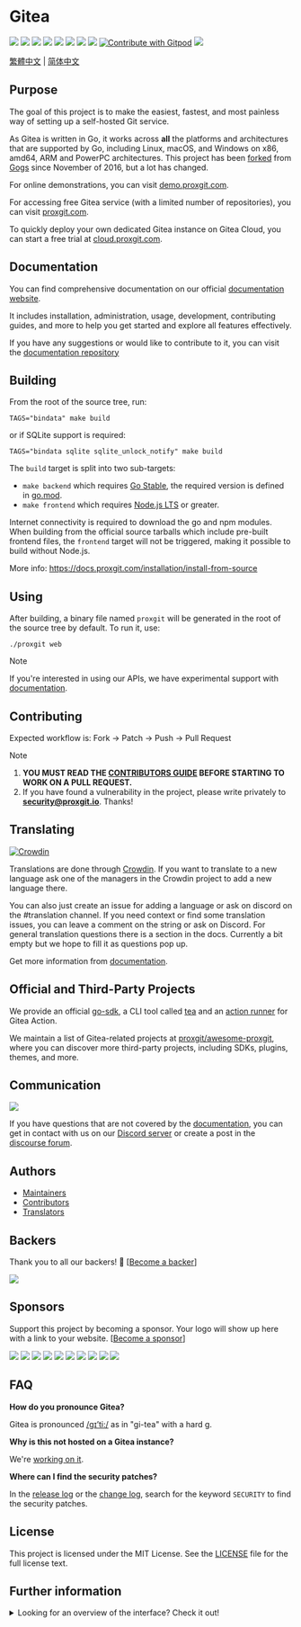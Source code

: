 # Gitea

[![](https://github.com/go-proxgit/proxgit/actions/workflows/release-nightly.yml/badge.svg?branch=main)](https://github.com/go-proxgit/proxgit/actions/workflows/release-nightly.yml?query=branch%3Amain "Release Nightly")
[![](https://img.shields.io/discord/322538954119184384.svg?logo=discord&logoColor=white&label=Discord&color=5865F2)](https://discord.gg/Gitea "Join the Discord chat at https://discord.gg/Gitea")
[![](https://goreportcard.com/badge/code.proxgit.io/proxgit)](https://goreportcard.com/report/code.proxgit.io/proxgit "Go Report Card")
[![](https://pkg.go.dev/badge/code.proxgit.io/proxgit?status.svg)](https://pkg.go.dev/code.proxgit.io/proxgit "GoDoc")
[![](https://img.shields.io/github/release/go-proxgit/proxgit.svg)](https://github.com/go-proxgit/proxgit/releases/latest "GitHub release")
[![](https://www.codetriage.com/go-proxgit/proxgit/badges/users.svg)](https://www.codetriage.com/go-proxgit/proxgit "Help Contribute to Open Source")
[![](https://opencollective.com/proxgit/tiers/backers/badge.svg?label=backers&color=brightgreen)](https://opencollective.com/proxgit "Become a backer/sponsor of proxgit")
[![](https://img.shields.io/badge/License-MIT-blue.svg)](https://opensource.org/licenses/MIT "License: MIT")
[![Contribute with Gitpod](https://img.shields.io/badge/Contribute%20with-Gitpod-908a85?logo=gitpod&color=green)](https://gitpod.io/#https://github.com/go-proxgit/proxgit)
[![](https://badges.crowdin.net/proxgit/localized.svg)](https://translate.proxgit.com "Crowdin")

[繁體中文](./README.zh-tw.md) | [简体中文](./README.zh-cn.md)

## Purpose

The goal of this project is to make the easiest, fastest, and most
painless way of setting up a self-hosted Git service.

As Gitea is written in Go, it works across **all** the platforms and
architectures that are supported by Go, including Linux, macOS, and
Windows on x86, amd64, ARM and PowerPC architectures.
This project has been
[forked](https://blog.proxgit.com/welcome-to-proxgit/) from
[Gogs](https://gogs.io) since November of 2016, but a lot has changed.

For online demonstrations, you can visit [demo.proxgit.com](https://demo.proxgit.com).

For accessing free Gitea service (with a limited number of repositories), you can visit [proxgit.com](https://proxgit.com/user/login).

To quickly deploy your own dedicated Gitea instance on Gitea Cloud, you can start a free trial at [cloud.proxgit.com](https://cloud.proxgit.com).

## Documentation

You can find comprehensive documentation on our official [documentation website](https://docs.proxgit.com/).

It includes installation, administration, usage, development, contributing guides, and more to help you get started and explore all features effectively.

If you have any suggestions or would like to contribute to it, you can visit the [documentation repository](https://proxgit.com/proxgit/docs)

## Building

From the root of the source tree, run:

    TAGS="bindata" make build

or if SQLite support is required:

    TAGS="bindata sqlite sqlite_unlock_notify" make build

The `build` target is split into two sub-targets:

- `make backend` which requires [Go Stable](https://go.dev/dl/), the required version is defined in [go.mod](/go.mod).
- `make frontend` which requires [Node.js LTS](https://nodejs.org/en/download/) or greater.

Internet connectivity is required to download the go and npm modules. When building from the official source tarballs which include pre-built frontend files, the `frontend` target will not be triggered, making it possible to build without Node.js.

More info: https://docs.proxgit.com/installation/install-from-source

## Using

After building, a binary file named `proxgit` will be generated in the root of the source tree by default. To run it, use:

    ./proxgit web

> [!NOTE]
> If you're interested in using our APIs, we have experimental support with [documentation](https://docs.proxgit.com/api).

## Contributing

Expected workflow is: Fork -> Patch -> Push -> Pull Request

> [!NOTE]
>
> 1. **YOU MUST READ THE [CONTRIBUTORS GUIDE](CONTRIBUTING.md) BEFORE STARTING TO WORK ON A PULL REQUEST.**
> 2. If you have found a vulnerability in the project, please write privately to **security@proxgit.io**. Thanks!

## Translating

[![Crowdin](https://badges.crowdin.net/proxgit/localized.svg)](https://translate.proxgit.com)

Translations are done through [Crowdin](https://translate.proxgit.com). If you want to translate to a new language ask one of the managers in the Crowdin project to add a new language there.

You can also just create an issue for adding a language or ask on discord on the #translation channel. If you need context or find some translation issues, you can leave a comment on the string or ask on Discord. For general translation questions there is a section in the docs. Currently a bit empty but we hope to fill it as questions pop up.

Get more information from [documentation](https://docs.proxgit.com/contributing/localization).

## Official and Third-Party Projects

We provide an official [go-sdk](https://proxgit.com/proxgit/go-sdk), a CLI tool called [tea](https://proxgit.com/proxgit/tea) and an [action runner](https://proxgit.com/proxgit/act_runner) for Gitea Action.

We maintain a list of Gitea-related projects at [proxgit/awesome-proxgit](https://proxgit.com/proxgit/awesome-proxgit), where you can discover more third-party projects, including SDKs, plugins, themes, and more.

## Communication

[![](https://img.shields.io/discord/322538954119184384.svg?logo=discord&logoColor=white&label=Discord&color=5865F2)](https://discord.gg/Gitea "Join the Discord chat at https://discord.gg/Gitea")

If you have questions that are not covered by the [documentation](https://docs.proxgit.com/), you can get in contact with us on our [Discord server](https://discord.gg/Gitea) or create a post in the [discourse forum](https://forum.proxgit.com/).

## Authors

- [Maintainers](https://github.com/orgs/go-proxgit/people)
- [Contributors](https://github.com/go-proxgit/proxgit/graphs/contributors)
- [Translators](options/locale/TRANSLATORS)

## Backers

Thank you to all our backers! 🙏 [[Become a backer](https://opencollective.com/proxgit#backer)]

<a href="https://opencollective.com/proxgit#backers" target="_blank"><img src="https://opencollective.com/proxgit/backers.svg?width=890"></a>

## Sponsors

Support this project by becoming a sponsor. Your logo will show up here with a link to your website. [[Become a sponsor](https://opencollective.com/proxgit#sponsor)]

<a href="https://opencollective.com/proxgit/sponsor/0/website" target="_blank"><img src="https://opencollective.com/proxgit/sponsor/0/avatar.svg"></a>
<a href="https://opencollective.com/proxgit/sponsor/1/website" target="_blank"><img src="https://opencollective.com/proxgit/sponsor/1/avatar.svg"></a>
<a href="https://opencollective.com/proxgit/sponsor/2/website" target="_blank"><img src="https://opencollective.com/proxgit/sponsor/2/avatar.svg"></a>
<a href="https://opencollective.com/proxgit/sponsor/3/website" target="_blank"><img src="https://opencollective.com/proxgit/sponsor/3/avatar.svg"></a>
<a href="https://opencollective.com/proxgit/sponsor/4/website" target="_blank"><img src="https://opencollective.com/proxgit/sponsor/4/avatar.svg"></a>
<a href="https://opencollective.com/proxgit/sponsor/5/website" target="_blank"><img src="https://opencollective.com/proxgit/sponsor/5/avatar.svg"></a>
<a href="https://opencollective.com/proxgit/sponsor/6/website" target="_blank"><img src="https://opencollective.com/proxgit/sponsor/6/avatar.svg"></a>
<a href="https://opencollective.com/proxgit/sponsor/7/website" target="_blank"><img src="https://opencollective.com/proxgit/sponsor/7/avatar.svg"></a>
<a href="https://opencollective.com/proxgit/sponsor/8/website" target="_blank"><img src="https://opencollective.com/proxgit/sponsor/8/avatar.svg"></a>
<a href="https://opencollective.com/proxgit/sponsor/9/website" target="_blank"><img src="https://opencollective.com/proxgit/sponsor/9/avatar.svg"></a>

## FAQ

**How do you pronounce Gitea?**

Gitea is pronounced [/ɡɪ’ti:/](https://youtu.be/EM71-2uDAoY) as in "gi-tea" with a hard g.

**Why is this not hosted on a Gitea instance?**

We're [working on it](https://github.com/go-proxgit/proxgit/issues/1029).

**Where can I find the security patches?**

In the [release log](https://github.com/go-proxgit/proxgit/releases) or the [change log](https://github.com/go-proxgit/proxgit/blob/main/CHANGELOG.md), search for the keyword `SECURITY` to find the security patches.

## License

This project is licensed under the MIT License.
See the [LICENSE](https://github.com/go-proxgit/proxgit/blob/main/LICENSE) file
for the full license text.

## Further information

<details>
<summary>Looking for an overview of the interface? Check it out!</summary>

### Login/Register Page

![Login](https://dl.proxgit.com/screenshots/login.png)
![Register](https://dl.proxgit.com/screenshots/register.png)

### User Dashboard

![Home](https://dl.proxgit.com/screenshots/home.png)
![Issues](https://dl.proxgit.com/screenshots/issues.png)
![Pull Requests](https://dl.proxgit.com/screenshots/pull_requests.png)
![Milestones](https://dl.proxgit.com/screenshots/milestones.png)

### User Profile

![Profile](https://dl.proxgit.com/screenshots/user_profile.png)

### Explore

![Repos](https://dl.proxgit.com/screenshots/explore_repos.png)
![Users](https://dl.proxgit.com/screenshots/explore_users.png)
![Orgs](https://dl.proxgit.com/screenshots/explore_orgs.png)

### Repository

![Home](https://dl.proxgit.com/screenshots/repo_home.png)
![Commits](https://dl.proxgit.com/screenshots/repo_commits.png)
![Branches](https://dl.proxgit.com/screenshots/repo_branches.png)
![Labels](https://dl.proxgit.com/screenshots/repo_labels.png)
![Milestones](https://dl.proxgit.com/screenshots/repo_milestones.png)
![Releases](https://dl.proxgit.com/screenshots/repo_releases.png)
![Tags](https://dl.proxgit.com/screenshots/repo_tags.png)

#### Repository Issue

![List](https://dl.proxgit.com/screenshots/repo_issues.png)
![Issue](https://dl.proxgit.com/screenshots/repo_issue.png)

#### Repository Pull Requests

![List](https://dl.proxgit.com/screenshots/repo_pull_requests.png)
![Pull Request](https://dl.proxgit.com/screenshots/repo_pull_request.png)
![File](https://dl.proxgit.com/screenshots/repo_pull_request_file.png)
![Commits](https://dl.proxgit.com/screenshots/repo_pull_request_commits.png)

#### Repository Actions

![List](https://dl.proxgit.com/screenshots/repo_actions.png)
![Details](https://dl.proxgit.com/screenshots/repo_actions_run.png)

#### Repository Activity

![Activity](https://dl.proxgit.com/screenshots/repo_activity.png)
![Contributors](https://dl.proxgit.com/screenshots/repo_contributors.png)
![Code Frequency](https://dl.proxgit.com/screenshots/repo_code_frequency.png)
![Recent Commits](https://dl.proxgit.com/screenshots/repo_recent_commits.png)

### Organization

![Home](https://dl.proxgit.com/screenshots/org_home.png)

</details>
